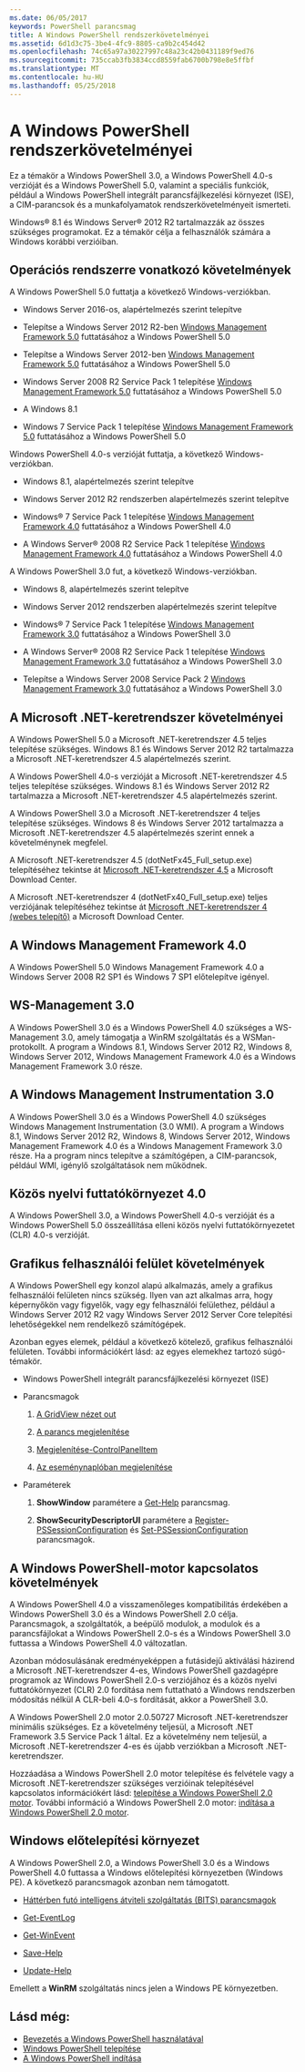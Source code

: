 ```yaml
---
ms.date: 06/05/2017
keywords: PowerShell parancsmag
title: A Windows PowerShell rendszerkövetelményei
ms.assetid: 6d1d3c75-3be4-4fc9-8805-ca9b2c454d42
ms.openlocfilehash: 74c65a97a30227997c48a23c42b0431189f9ed76
ms.sourcegitcommit: 735ccab3fb3834ccd8559fab6700b798e8e5ffbf
ms.translationtype: MT
ms.contentlocale: hu-HU
ms.lasthandoff: 05/25/2018
---
```

# <a name="windows-powershell-system-requirements"></a>A Windows PowerShell rendszerkövetelményei
Ez a témakör a Windows PowerShell 3.0, a Windows PowerShell 4.0-s verzióját és a Windows PowerShell 5.0, valamint a speciális funkciók, például a Windows PowerShell integrált parancsfájlkezelési környezet (ISE), a CIM-parancsok és a munkafolyamatok rendszerkövetelményeit ismerteti.

Windows® 8.1 és Windows Server® 2012 R2 tartalmazzák az összes szükséges programokat. Ez a témakör célja a felhasználók számára a Windows korábbi verzióiban.

## <a name="operating-system-requirements"></a>Operációs rendszerre vonatkozó követelmények
A Windows PowerShell 5.0 futtatja a következő Windows-verziókban.

- Windows Server 2016-os, alapértelmezés szerint telepítve

- Telepítse a Windows Server 2012 R2-ben [Windows Management Framework 5.0](https://www.microsoft.com/en-us/download/details.aspx?id=50395) futtatásához a Windows PowerShell 5.0

- Telepítse a Windows Server 2012-ben [Windows Management Framework 5.0](https://www.microsoft.com/en-us/download/details.aspx?id=50395) futtatásához a Windows PowerShell 5.0

- Windows Server 2008 R2 Service Pack 1 telepítése [Windows Management Framework 5.0](https://www.microsoft.com/en-us/download/details.aspx?id=50395) futtatásához a Windows PowerShell 5.0

- A Windows 8.1

- Windows 7 Service Pack 1 telepítése [Windows Management Framework 5.0](https://www.microsoft.com/en-us/download/details.aspx?id=50395) futtatásához a Windows PowerShell 5.0

Windows PowerShell 4.0-s verzióját futtatja, a következő Windows-verziókban.

- Windows 8.1, alapértelmezés szerint telepítve

- Windows Server 2012 R2 rendszerben alapértelmezés szerint telepítve

- Windows® 7 Service Pack 1 telepítése [Windows Management Framework 4.0](https://www.microsoft.com/en-us/download/details.aspx?id=40855) futtatásához a Windows PowerShell 4.0

- A Windows Server® 2008 R2 Service Pack 1 telepítése [Windows Management Framework 4.0](https://www.microsoft.com/en-us/download/details.aspx?id=40855) futtatásához a Windows PowerShell 4.0

A Windows PowerShell 3.0 fut, a következő Windows-verziókban.

- Windows 8, alapértelmezés szerint telepítve

- Windows Server 2012 rendszerben alapértelmezés szerint telepítve

- Windows® 7 Service Pack 1 telepítése [Windows Management Framework 3.0](https://www.microsoft.com/en-us/download/details.aspx?id=34595) futtatásához a Windows PowerShell 3.0

- A Windows Server® 2008 R2 Service Pack 1 telepítése [Windows Management Framework 3.0](https://www.microsoft.com/en-us/download/details.aspx?id=34595) futtatásához a Windows PowerShell 3.0

- Telepítse a Windows Server 2008 Service Pack 2 [Windows Management Framework 3.0](https://www.microsoft.com/en-us/download/details.aspx?id=34595) futtatásához a Windows PowerShell 3.0

## <a name="microsoft-net-framework-requirements"></a>A Microsoft .NET-keretrendszer követelményei
A Windows PowerShell 5.0 a Microsoft .NET-keretrendszer 4.5 teljes telepítése szükséges. Windows 8.1 és Windows Server 2012 R2 tartalmazza a Microsoft .NET-keretrendszer 4.5 alapértelmezés szerint.

A Windows PowerShell 4.0-s verzióját a Microsoft .NET-keretrendszer 4.5 teljes telepítése szükséges. Windows 8.1 és Windows Server 2012 R2 tartalmazza a Microsoft .NET-keretrendszer 4.5 alapértelmezés szerint.

A Windows PowerShell 3.0 a Microsoft .NET-keretrendszer 4 teljes telepítése szükséges. Windows 8 és Windows Server 2012 tartalmazza a Microsoft .NET-keretrendszer 4.5 alapértelmezés szerint ennek a követelménynek megfelel.

A Microsoft .NET-keretrendszer 4.5 (dotNetFx45_Full_setup.exe) telepítéséhez tekintse át [Microsoft .NET-keretrendszer 4.5](http://go.microsoft.com/fwlink/?LinkID=242919) a Microsoft Download Center.

A Microsoft .NET-keretrendszer 4 (dotNetFx40_Full_setup.exe) teljes verziójának telepítéséhez tekintse át [Microsoft .NET-keretrendszer 4 (webes telepítő)](http://go.microsoft.com/fwlink/?LinkID=212931) a Microsoft Download Center.

## <a name="windows-management-framework-40"></a>A Windows Management Framework 4.0
A Windows PowerShell 5.0 Windows Management Framework 4.0 a Windows Server 2008 R2 SP1 és Windows 7 SP1 előtelepítve igényel.

## <a name="ws-management-30"></a>WS-Management 3.0
A Windows PowerShell 3.0 és a Windows PowerShell 4.0 szükséges a WS-Management 3.0, amely támogatja a WinRM szolgáltatás és a WSMan-protokollt. A program a Windows 8.1, Windows Server 2012 R2, Windows 8, Windows Server 2012, Windows Management Framework 4.0 és a Windows Management Framework 3.0 része.

## <a name="windows-management-instrumentation-30"></a>A Windows Management Instrumentation 3.0
A Windows PowerShell 3.0 és a Windows PowerShell 4.0 szükséges Windows Management Instrumentation (3.0 WMI). A program a Windows 8.1, Windows Server 2012 R2, Windows 8, Windows Server 2012, Windows Management Framework 4.0 és a Windows Management Framework 3.0 része. Ha a program nincs telepítve a számítógépen, a CIM-parancsok, például WMI, igénylő szolgáltatások nem működnek.

## <a name="common-language-runtime-40"></a>Közös nyelvi futtatókörnyezet 4.0
A Windows PowerShell 3.0, a Windows PowerShell 4.0-s verzióját és a Windows PowerShell 5.0 összeállítása elleni közös nyelvi futtatókörnyezetet (CLR) 4.0-s verzióját.

## <a name="graphical-user-interface-requirements"></a>Grafikus felhasználói felület követelmények
A Windows PowerShell egy konzol alapú alkalmazás, amely a grafikus felhasználói felületen nincs szükség. Ilyen van azt alkalmas arra, hogy képernyőkön vagy figyelők, vagy egy felhasználói felülethez, például a Windows Server 2012 R2 vagy Windows Server 2012 Server Core telepítési lehetőségekkel nem rendelkező számítógépek.

Azonban egyes elemek, például a következő kötelező, grafikus felhasználói felületen. További információkért lásd: az egyes elemekhez tartozó súgó-témakör.

- Windows PowerShell integrált parancsfájlkezelési környezet (ISE)

- Parancsmagok

    1.  [A GridView nézet out](https://docs.microsoft.com/powershell/module/microsoft.powershell.utility/out-gridview)

    2.  [A parancs megjelenítése](https://docs.microsoft.com/powershell/module/Microsoft.PowerShell.Utility/Show-Command)

    3.  [Megjelenítése-ControlPanelItem](https://docs.microsoft.com/powershell/module/Microsoft.PowerShell.Management/Show-ControlPanelItem)

    4.  [Az eseménynaplóban megjelenítése](https://docs.microsoft.com/powershell/module/Microsoft.PowerShell.Management/Show-EventLog)

- Paraméterek

    1.  **ShowWindow** paramétere a [Get-Help](https://docs.microsoft.com/powershell/module/Microsoft.PowerShell.Core/Get-Help) parancsmag.

    2.  **ShowSecurityDescriptorUI** paramétere a [Register-PSSessionConfiguration](https://docs.microsoft.com/powershell/module/Microsoft.PowerShell.Core/Register-PSSessionConfiguration) és [Set-PSSessionConfiguration](https://docs.microsoft.com/powershell/module/Microsoft.PowerShell.Core/Set-PSSessionConfiguration) parancsmagok.

## <a name="windows-powershell-engine-requirements"></a>A Windows PowerShell-motor kapcsolatos követelmények
A Windows PowerShell 4.0 a visszamenőleges kompatibilitás érdekében a Windows PowerShell 3.0 és a Windows PowerShell 2.0 célja. Parancsmagok, a szolgáltatók, a beépülő modulok, a modulok és a parancsfájlokat a Windows PowerShell 2.0-s és a Windows PowerShell 3.0 futtassa a Windows PowerShell 4.0 változatlan.

Azonban módosulásának eredményeképpen a futásidejű aktiválási házirend a Microsoft .NET-keretrendszer 4-es, Windows PowerShell gazdagépre programok az Windows PowerShell 2.0-s verziójához és a közös nyelvi futtatókörnyezet (CLR) 2.0 fordítása nem futtatható a Windows rendszerben módosítás nélkül A CLR-beli 4.0-s fordítását, akkor a PowerShell 3.0.

A Windows PowerShell 2.0 motor 2.0.50727 Microsoft .NET-keretrendszer minimális szükséges. Ez a követelmény teljesül, a Microsoft .NET Framework 3.5 Service Pack 1 által. Ez a követelmény nem teljesül, a Microsoft .NET-keretrendszer 4-es és újabb verziókban a Microsoft .NET-keretrendszer.

Hozzáadása a Windows PowerShell 2.0 motor telepítése és felvétele vagy a Microsoft .NET-keretrendszer szükséges verzióinak telepítésével kapcsolatos információkért lásd: [telepítése a Windows PowerShell 2.0 motor](Installing-the-Windows-PowerShell-2.0-Engine.md). További információ a Windows PowerShell 2.0 motor: [indítása a Windows PowerShell 2.0 motor](Starting-the-Windows-PowerShell-2.0-Engine.md).

## <a name="windows-preinstallation-environment"></a>Windows előtelepítési környezet
A Windows PowerShell 2.0, a Windows PowerShell 3.0 és a Windows PowerShell 4.0 futtassa a Windows előtelepítési környezetben (Windows PE). A következő parancsmagok azonban nem támogatott.

- [Háttérben futó intelligens átviteli szolgáltatás (BITS) parancsmagok](http://go.microsoft.com/fwlink/?LinkId=257514)

- [Get-EventLog](https://docs.microsoft.com/powershell/module/Microsoft.PowerShell.Management/Get-EventLog)

- [Get-WinEvent](https://docs.microsoft.com/powershell/module/Microsoft.PowerShell.Diagnostics/Get-WinEvent)

- [Save-Help](https://docs.microsoft.com/powershell/module/Microsoft.PowerShell.Core/Save-Help)

- [Update-Help](https://docs.microsoft.com/powershell/module/Microsoft.PowerShell.Core/Update-Help)

Emellett a **WinRM** szolgáltatás nincs jelen a Windows PE környezetben.

## <a name="see-also"></a>Lásd még:
- [Bevezetés a Windows PowerShell használatával](../getting-started/Getting-Started-with-Windows-PowerShell.md)
- [Windows PowerShell telepítése](Installing-Windows-PowerShell.md)
- [A Windows PowerShell indítása](Starting-Windows-PowerShell.md)